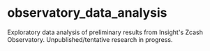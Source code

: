 # observatory_data_analysis
Exploratory data analysis of preliminary results from Insight's Zcash Observatory. Unpublished/tentative research in progress.
